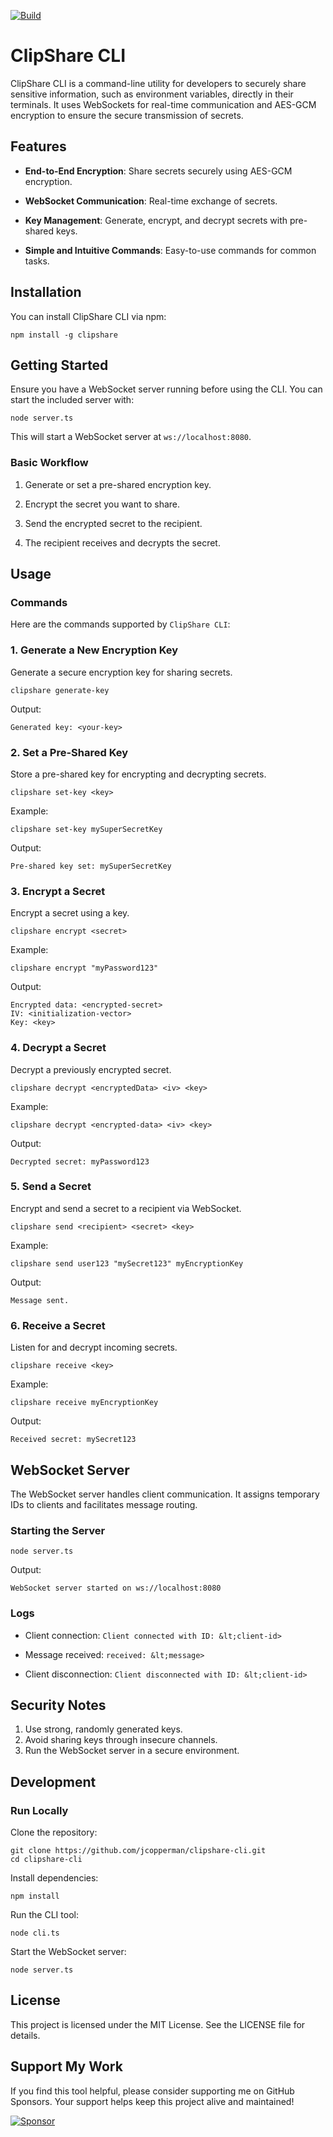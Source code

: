 [![Build](https://github.com/jcopperman/clipshare/actions/workflows/build.yml/badge.svg?branch=main)](https://github.com/jcopperman/clipshare/actions/workflows/build.yml)

# **ClipShare CLI**

ClipShare CLI is a command-line utility for developers to securely share sensitive information, such as environment variables, directly in their terminals. It uses WebSockets for real-time communication and AES-GCM encryption to ensure the secure transmission of secrets.

## **Features**

*  **End-to-End Encryption**: Share secrets securely using AES-GCM encryption.

*  **WebSocket Communication**: Real-time exchange of secrets.

*  **Key Management**: Generate, encrypt, and decrypt secrets with pre-shared keys.

*  **Simple and Intuitive Commands**: Easy-to-use commands for common tasks. 

## **Installation** 

You can install ClipShare CLI via npm:  
```
npm install -g clipshare
```
## **Getting Started**

Ensure you have a WebSocket server running before using the CLI. You can start the included server with:

```
node server.ts
```  

This will start a WebSocket server at `ws://localhost:8080`. 

### **Basic Workflow**

1. Generate or set a pre-shared encryption key.

2. Encrypt the secret you want to share.

3. Send the encrypted secret to the recipient.

4. The recipient receives and decrypts the secret. 

## **Usage**  

### **Commands**

Here are the commands supported by `ClipShare CLI`:

### **1. Generate a New Encryption Key**

Generate a secure encryption key for sharing secrets.

```
clipshare generate-key
``` 

Output:

```
Generated key: <your-key>
```

### **2. Set a Pre-Shared Key**

Store a pre-shared key for encrypting and decrypting secrets.

```
clipshare set-key <key>
```

Example:
```
clipshare set-key mySuperSecretKey
```

Output:

```
Pre-shared key set: mySuperSecretKey
```  

### **3. Encrypt a Secret**

Encrypt a secret using a key.
  
```
clipshare encrypt <secret>
```

Example:

```
clipshare encrypt "myPassword123"
```  

Output:

```
Encrypted data: <encrypted-secret>
IV: <initialization-vector>
Key: <key>
```  

### **4. Decrypt a Secret**  

Decrypt a previously encrypted secret.  
```
clipshare decrypt <encryptedData> <iv> <key>
```
Example:
```
clipshare decrypt <encrypted-data> <iv> <key>
```  

Output:  
```
Decrypted secret: myPassword123
```

### **5. Send a Secret**

Encrypt and send a secret to a recipient via WebSocket.

```
clipshare send <recipient> <secret> <key>
```

Example:
```
clipshare send user123 "mySecret123" myEncryptionKey
```

Output:  
```
Message sent.
```

### **6. Receive a Secret** 

Listen for and decrypt incoming secrets.

```
clipshare receive <key>
``` 

Example:

```
clipshare receive myEncryptionKey
```
Output:

```
Received secret: mySecret123
```

## **WebSocket Server**
  
The WebSocket server handles client communication. It assigns temporary IDs to clients and facilitates message routing.

### **Starting the Server**
  
```
node server.ts
```

Output:

```
WebSocket server started on ws://localhost:8080
```

### **Logs**

* Client connection: `Client connected with ID: &lt;client-id>`

* Message received: `received: &lt;message>`

* Client disconnection: `Client disconnected with ID: &lt;client-id>`

## **Security Notes**

1. Use strong, randomly generated keys.
2. Avoid sharing keys through insecure channels.
3. Run the WebSocket server in a secure environment.

## **Development**

### **Run Locally**

Clone the repository:

```
git clone https://github.com/jcopperman/clipshare-cli.git
cd clipshare-cli
```

Install dependencies:

```
npm install
```

Run the CLI tool:

```
node cli.ts
```

Start the WebSocket server:
```
node server.ts
```

## **License**

This project is licensed under the MIT License. See the LICENSE file for details.

## Support My Work

If you find this tool helpful, please consider supporting me on GitHub Sponsors. Your support helps keep this project alive and maintained!

[![Sponsor](https://img.shields.io/badge/-Sponsor%20Me-ff69b4?style=flat&logo=github-sponsors&logoColor=white)](https://github.com/sponsors/jcopperman)
